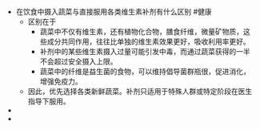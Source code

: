 - 在饮食中摄入蔬菜与直接服用各类维生素补剂有什么区别 #健康
	- 区别在于
		- 蔬菜中不仅有维生素，还有植物化合物，膳食纤维，微量矿物质，这些成分共同作用，往往比单独的维生素效果更好，吸收利用率更好。
		- 补剂中的某些维生素摄入过量可能引发中毒，而通过蔬菜获得的一半不会超过安全摄入上限。
		- 蔬菜中的纤维是益生菌的食物，可以维持倡导菌群瓶很，促进消化，增强免疫力。
	- 因此，优先选择各类新鲜蔬菜。补剂只适用于特殊人群或特定阶段在医生指导下服用。
-
-
